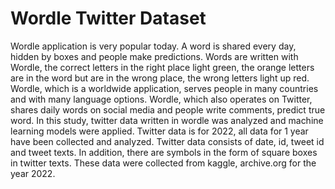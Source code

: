 # Wordle Twitter Dataset 

Wordle application is very popular today. A word is shared every day, hidden by boxes and people make predictions. Words are written with Wordle, the correct letters in the right place light green, the orange letters are in the word but are in the wrong place, the wrong letters light up red. Wordle, which is a worldwide application, serves people in many countries and with many language options. Wordle, which also operates on Twitter, shares daily words on social media and people write comments, predict true word. In this study, twitter data written in wordle was analyzed and machine learning models were applied. Twitter data is for 2022, all data for 1 year have been collected and analyzed. Twitter data consists of date, id, tweet id and tweet texts. In addition, there are symbols in the form of square boxes in twitter texts. These data were collected from kaggle, archive.org for the year 2022. 
